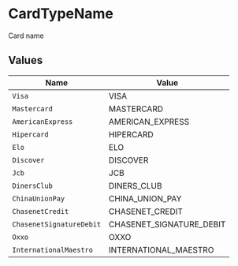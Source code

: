 # CardTypeName

Card name


## Values

| Name                     | Value                    |
| ------------------------ | ------------------------ |
| `Visa`                   | VISA                     |
| `Mastercard`             | MASTERCARD               |
| `AmericanExpress`        | AMERICAN_EXPRESS         |
| `Hipercard`              | HIPERCARD                |
| `Elo`                    | ELO                      |
| `Discover`               | DISCOVER                 |
| `Jcb`                    | JCB                      |
| `DinersClub`             | DINERS_CLUB              |
| `ChinaUnionPay`          | CHINA_UNION_PAY          |
| `ChasenetCredit`         | CHASENET_CREDIT          |
| `ChasenetSignatureDebit` | CHASENET_SIGNATURE_DEBIT |
| `Oxxo`                   | OXXO                     |
| `InternationalMaestro`   | INTERNATIONAL_MAESTRO    |